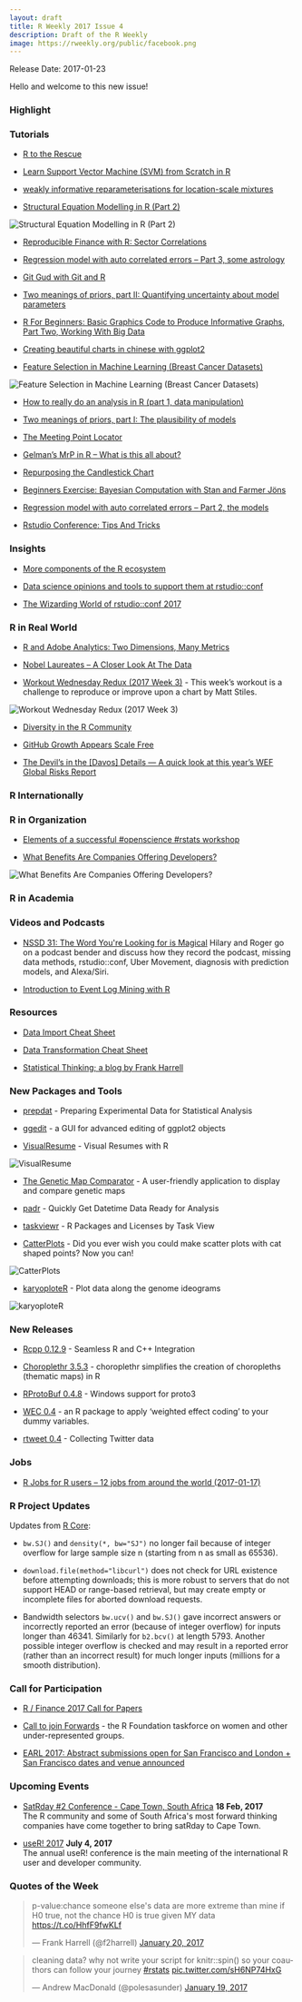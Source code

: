```yaml
---
layout: draft
title: R Weekly 2017 Issue 4
description: Draft of the R Weekly
image: https://rweekly.org/public/facebook.png
---
```


Release Date: 2017-01-23

Hello and welcome to this new issue!

### Highlight



### Tutorials

+ [R to the Rescue](http://johnmackintosh.com/2017-01-15-taming-wild-spreadsheets/)

+ [Learn Support Vector Machine (SVM) from Scratch in R](http://www.listendata.com/2017/01/support-vector-machine-in-r-tutorial.html)

+ [weakly informative reparameterisations for location-scale mixtures](https://xianblog.wordpress.com/2017/01/19/weakly-informative-reparameterisations-for-location-scale-mixtures/)

+ [Structural Equation Modelling in R (Part 2)](http://pachamaltese.github.io/sem_r_part_2.html)

![Structural Equation Modelling in R (Part 2)](https://cdn.rawgit.com/rweekly/image/3103baed/2017-1-23/sem_example_2.svg)

+ [Reproducible Finance with R: Sector Correlations](https://www.rstudio.com/rviews/2017/01/18/reproducible-finance-with-r-sector-correlations/)

+ [Regression model with auto correlated errors – Part 3, some astrology](https://datascienceplus.com/regression-model-with-auto-correlated-errors-part-3-some-astrology/)

+ [Git Gud with Git and R](http://blog.revolutionanalytics.com/2017/01/git-gud-with-git-and-r.html)

+ [Two meanings of priors, part II: Quantifying uncertainty about model parameters](http://www.nicebread.de/two-meanings-of-priors-2/)

+ [R For Beginners:  Basic Graphics Code to Produce Informative Graphs, Part Two, Working With Big Data](https://dmwiig.net/2017/01/16/r-for-beginners-basic-graphics-code-to-produce-informative-graphs-part-two-working-with-big-data/)

+ [Creating beautiful charts in chinese with ggplot2](http://pachamaltese.github.io/ggplot2_chinese.html)

+ [Feature Selection in Machine Learning (Breast Cancer Datasets)](https://shiring.github.io/machine_learning/2017/01/15/rfe_ga_post)

![Feature Selection in Machine Learning (Breast Cancer Datasets)](https://shiring.github.io/machine_learning/2017/01/15/rfe_ga_post_files/figure-markdown_github/unnamed-chunk-12-1.png)

+ [How to really do an analysis in R (part 1, data manipulation)](http://sharpsightlabs.com/blog/shipping-analysis-r-data-wrangling/)

+ [Two meanings of priors, part I: The plausibility of models](http://www.nicebread.de/two-meanings-of-priors-1/)

+ [The Meeting Point Locator](https://fronkonstin.com/2017/01/16/the-meeting-point-locator/)

+ [Gelman’s MrP in R – What is this all about?](http://hagutierrezro.blogspot.com/2017/01/gelman-mrp-in-r-what-is-this-all-about.html)

+ [Repurposing the Candlestick Chart](http://www.maxhumber.com/2017/01/15/candlesticks.html)


+ [Beginners Exercise: Bayesian Computation with Stan and Farmer Jöns](http://www.sumsar.net/blog/2017/01/bayesian-computation-with-stan-and-farmer-jons/)

+ [Regression model with auto correlated errors – Part 2, the models](https://datascienceplus.com/regression-model-with-auto-correlated-errors-part-2-the-models/)

+ [Rstudio Conference: Tips And Tricks](https://robinsones.github.io/RStudio-Conference-Tips-and-Tricks/)

### Insights

+ [More components of the R ecosystem](http://f.briatte.org/r/more-components-of-the-r-ecosystem)

+ [Data science opinions and tools to support them at rstudio::conf](http://drsimonj.svbtle.com/opinions-and-challenges-at-rstudio-conf)

+ [The Wizarding World of rstudio::conf 2017](http://www.mango-solutions.com/wp/2017/01/the-wizard-world-of-rstudioconf-2017/)

### R in Real World

+ [R and Adobe Analytics: Two Dimensions, Many Metrics](http://analyticsdemystified.com/adobe-analytics/r-adobe-analytics-two-dimensions-many-metrics-part-1-3/)

+ [Nobel Laureates – A Closer Look At The Data](http://r-blog.salvaggio.net/?p=251)

+ [Workout Wednesday Redux (2017 Week 3)](https://rud.is/b/2017/01/18/workout-wednesday-redux-2017-week-3/) - This week’s workout is a challenge to reproduce or improve upon a chart by Matt Stiles. 

![Workout Wednesday Redux (2017 Week 3)](https://cdn.rawgit.com/rweekly/image/f57c80d2/2017-1-23/state_of_us.png)


+ [Diversity in the R Community](http://blog.revolutionanalytics.com/2017/01/diversity-in-the-r-community.html)

+ [GitHub Growth Appears Scale Free](http://perfdynamics.blogspot.com/2017/01/github-growth-appears-scale-free.html)

+ [The Devil’s in the [Davos] Details — A quick look at this year’s WEF Global Risks Report](https://rud.is/b/2017/01/16/the-devils-in-the-davos-details-a-quick-look-at-this-years-wef-global-risks-report/)

### R Internationally



### R in Organization

+ [Elements of a successful #openscience #rstats workshop](http://www.christopherlortie.info/elements-of-a-successful-openscience-rstats-workshop/)

+ [What Benefits Are Companies Offering Developers?](https://www.stackoverflowbusiness.com/blog/what-benefits-are-companies-offering-developers)

![What Benefits Are Companies Offering Developers?](https://www.stackoverflowbusiness.com/hs-fs/hubfs/benefit%20descriptions.png?t=1484933198957&width=2148&height=1611&name=benefit%20descriptions.png)

### R in Academia 



### Videos and Podcasts

+ [NSSD 31: The Word You're Looking for is Magical](https://soundcloud.com/nssd-podcast/episode-31-the-word-youre-looking-for-is-magical) Hilary and Roger go on a podcast bender and discuss how they record the podcast, missing data methods, rstudio::conf, Uber Movement, diagnosis with prediction models, and Alexa/Siri. 

+ [Introduction to Event Log Mining with R](https://datasciencedojo.com/event-log-mining/)


### Resources

+ [Data Import Cheat Sheet](https://cdn.rawgit.com/rstudio/cheatsheets/eb58babb/source/pdfs/data-import-cheatsheet.pdf)

+ [Data Transformation Cheat Sheet](https://cdn.rawgit.com/rstudio/cheatsheets/eb58babb/source/pdfs/data-transformation-cheatsheet.pdf)

+ [Statistical Thinking; a blog by Frank Harrell](http://www.fharrell.com/)

### New Packages and Tools

+ [prepdat](https://www.r-bloggers.com/prepdat-preparing-experimental-data-for-statistical-analysis/) - Preparing Experimental Data for Statistical Analysis

+ [ggedit](https://www.r-statistics.com/2017/01/ggedit-0-0-2-a-gui-for-advanced-editing-of-ggplot2-objects/) - a GUI for advanced editing of ggplot2 objects

+ [VisualResume](https://ndphillips.github.io/blog/Introducing-the-VisualResume-(v0.1.0)-R-Package/) - Visual Resumes with R

![VisualResume](https://ndphillips.github.io/blog/knitr_files/VisualResume_Post_files/figure-html/unnamed-chunk-2-1.png)

+ [The Genetic Map Comparator](http://www.r-graph-gallery.com/2017/01/18/the-genetic-map-comparator/) - A user-friendly application to display and compare genetic maps

+ [padr](https://edwinth.github.io/blog/padr-intro/) - Quickly Get Datetime Data Ready for Analysis

+ [taskviewr](https://bearloga.shinyapps.io/taskviewr/) - R Packages and Licenses by Task View

+ [CatterPlots](https://github.com/Gibbsdavidl/CatterPlots) -  Did you ever wish you could make scatter plots with cat shaped points? Now you can!

![CatterPlots](https://cdn.rawgit.com/Gibbsdavidl/CatterPlots/4e63b36d/examples/random_cats.png)

+ [karyoploteR](https://bioconductor.org/packages/devel/bioc/html/karyoploteR.html) - Plot data along the genome ideograms

![karyoploteR](https://pbs.twimg.com/media/C2Xc5lzWEAIFQaM.jpg)

### New Releases

+ [Rcpp 0.12.9](http://dirk.eddelbuettel.com/blog/2017/01/15#rcpp_0.12.9) -  Seamless R and C++ Integration 

+ [Choroplethr 3.5.3](http://www.arilamstein.com/blog/2017/01/16/choroplethr-v3-5-3-now-cran/) -  choroplethr simplifies the creation of choropleths (thematic maps) in R 

+ [RProtoBuf 0.4.8](http://dirk.eddelbuettel.com/blog/2017/01/17#rprotobuf_0.4.8) - Windows support for proto3

+ [WEC 0.4](http://www.rensenieuwenhuis.nl/new-version-of-wec-focus-on-interactions/) - an R package to apply ‘weighted effect coding’ to your dummy variables. 

+ [rtweet 0.4](https://mkearney.github.io/rtweet/) - Collecting Twitter data 

### Jobs

+ [R Jobs for R users – 12 jobs from around the world (2017-01-17)](https://www.r-bloggers.com/r-jobs-for-r-users-8-jobs-from-around-the-world-2017-01-17/)


### R Project Updates

Updates from [R Core](http://developer.r-project.org/blosxom.cgi/R-devel/NEWS):

+ `bw.SJ()` and `density(*, bw="SJ")` no longer fail because of integer overflow for large sample size n (starting from n as small as 65536).

+ `download.file(method="libcurl")` does not check for URL existence before attempting downloads; this is more robust to servers that do not support HEAD or range-based retrieval, but may create empty or incomplete files for aborted download requests. 

+ Bandwidth selectors `bw.ucv()` and `bw.SJ()` gave incorrect answers or incorrectly reported an error (because of integer overflow) for inputs longer than 46341. Similarly for `b2.bcv()` at length 5793. Another possible integer overflow is checked and may result in a reported error (rather than an incorrect result) for much longer inputs (millions for a smooth distribution). 

### Call for Participation

+ [R / Finance 2017 Call for Papers](http://dirk.eddelbuettel.com/blog/2017/01/11/#r_finance_2017_cfp)

+ [Call to join Forwards](http://forwards.github.io/blog/2017/01/13/call-to-join-forwards/) - the R Foundation taskforce on women and other under-represented groups.

+ [EARL 2017: Abstract submissions open for San Francisco and London + San Francisco dates and venue announced](http://www.mango-solutions.com/wp/?p=6475)

### Upcoming Events

+ [SatRday #2 Conference - Cape Town, South Africa](http://capetown2017.satrdays.org/) **18 Feb, 2017** <br />
The R community and some of South Africa's most forward thinking companies have come together to bring satRday to Cape Town.

+ [useR! 2017](http://user2017.brussels/) **July 4, 2017** <br />
The annual useR! conference is the main meeting of the international R user and developer community.

### Quotes of the Week

<blockquote class="twitter-tweet" data-lang="en"><p lang="en" dir="ltr">p-value:chance someone else&#39;s data are more extreme than mine if H0 true, not the chance H0 is true given MY data <a href="https://t.co/HhfF9fwKLf">https://t.co/HhfF9fwKLf</a></p>&mdash; Frank Harrell (@f2harrell) <a href="https://twitter.com/f2harrell/status/822425279389986822">January 20, 2017</a></blockquote>

<blockquote class="twitter-tweet" data-lang="en"><p lang="en" dir="ltr">cleaning data? why not write your script for knitr::spin() so your coauthors can follow your journey <a href="https://twitter.com/hashtag/rstats?src=hash">#rstats</a> <a href="https://t.co/sH6NP74HxG">pic.twitter.com/sH6NP74HxG</a></p>&mdash; Andrew MacDonald (@polesasunder) <a href="https://twitter.com/polesasunder/status/822073262154936320">January 19, 2017</a></blockquote>
